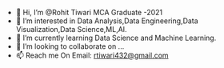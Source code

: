 - 👋 Hi, I’m @Rohit Tiwari MCA Graduate -2021
- 👀 I’m interested in Data Analysis,Data Engineering,Data Visualization,Data Science,ML,AI.
- 🌱 I’m currently learning Data Science and Machine Learning.
- 💞️ I’m looking to collaborate on ...
- 📫 Reach me On Email: rtiwari432@gmail.com

<!---
Rohit-Tiwari-97/Rohit-Tiwari-97 is a ✨ special ✨ repository because its `README.md` (this file) appears on your GitHub profile.
You can click the Preview link to take a look at your changes.
--->
